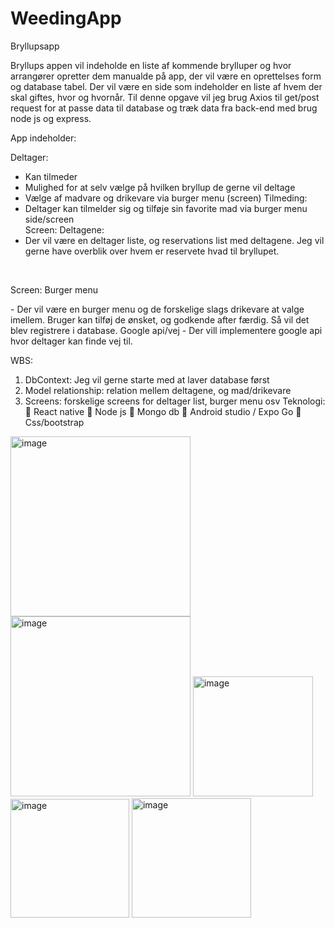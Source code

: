 # WeedingApp

Bryllupsapp
<p>
Bryllups appen vil indeholde en liste af kommende brylluper og hvor arrangører opretter dem
manualde på app, der vil være en oprettelses form og database tabel.
Der vil være en side som indeholder en liste af hvem der skal giftes, hvor og hvornår. Til denne
opgave vil jeg brug Axios til get/post request for at passe data til database og træk data fra back-end med brug
node js og express.
</p>
App indeholder: <br>
<p>Deltager: </p>

- Kan tilmeder
- Mulighed for at selv vælge på hvilken bryllup de gerne vil deltage
- Vælge af madvare og drikevare via burger menu (screen)
Tilmeding:
- Deltager kan tilmelder sig og tilføje sin favorite mad via burger menu side/screen <br>
Screen: Deltagene:
- Der vil være en deltager liste, og reservations list med deltagene. Jeg vil
gerne have overblik over hvem er reservete hvad til bryllupet.
<br>
<p>Screen: Burger menu</p>
- Der vil være en burger menu og de forskelige slags drikevare at valge imellem.
Bruger kan tilføj de ønsket, og godkende after færdig. Så vil det blev registrere i
database.
Google api/vej
- Der vill implementere google api hvor deltager kan finde vej til.

WBS:
1. DbContext: Jeg vil gerne starte med at laver database først
2. Model relationship: relation mellem deltagene, og mad/drikevare
3. Screens: forskelige screens for deltager list, burger menu osv
Teknologi:
 React native
 Node js
 Mongo db
 Android studio / Expo Go
 Css/bootstrap

<img width="288" alt="image" src="https://user-images.githubusercontent.com/85618108/211297762-21031c3f-df08-489b-bad3-55db8555b449.png">
<img width="288" alt="image" src="https://user-images.githubusercontent.com/85618108/211297861-b6d91d08-42c0-4af2-81ad-08d2c2c89de2.png">

<img width="192" alt="image" src="https://user-images.githubusercontent.com/85618108/211298500-fc2d4b0d-a20d-400b-9163-7b66a71992f9.png">
<img width="190" alt="image" src="https://user-images.githubusercontent.com/85618108/211298594-071b0459-6878-4fca-ba00-e6292bf2a553.png">
<img width="191" alt="image" src="https://user-images.githubusercontent.com/85618108/211298670-75ced039-9db3-40ac-81ea-ac731c87d2e7.png">



